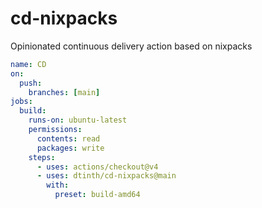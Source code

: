 # cd-nixpacks
Opinionated continuous delivery action based on nixpacks

```yaml
name: CD
on:
  push:
    branches: [main]
jobs:
  build:
    runs-on: ubuntu-latest
    permissions:
      contents: read
      packages: write
    steps:
      - uses: actions/checkout@v4
      - uses: dtinth/cd-nixpacks@main
        with:
          preset: build-amd64
```
